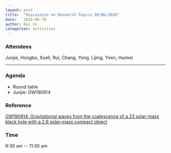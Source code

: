 ```yaml
---
layout: post
title:  "Discussion on Research Topics 30/06/2020"
date:   2020-06-30
author: Rui Xu
categories: activities
---
```



### Attendees

Junjie, Hongbo, Xueli, Rui, Chang, Yong, Lijing, Yiren, Huimei

---


### Agenda

- Round table
- Junjie: GW190814 


### Reference

[GW190814: Gravitational waves from the coalescence of a 23 solar-mass black hole with a 2.6 solar-mass compact object](https://arxiv.org/abs/2006.12611)


### Time

9:30 am -- 11:30 am
